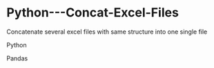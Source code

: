# Python---Concat-Excel-Files
Concatenate several excel files with same structure into one single file

Python

Pandas
